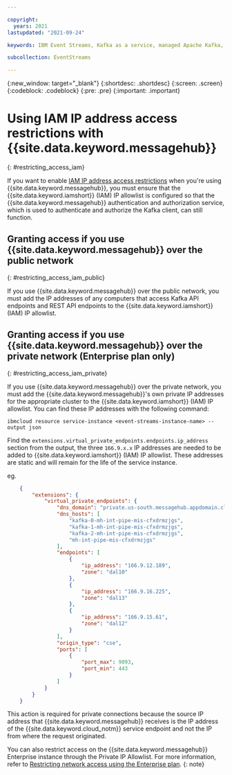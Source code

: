 ```yaml
---

copyright:
  years: 2021
lastupdated: "2021-09-24"

keywords: IBM Event Streams, Kafka as a service, managed Apache Kafka, service endpoints, VSIs, VPC, CSE, disruptive

subcollection: EventStreams

---
```


{:new_window: target="_blank"}
{:shortdesc: .shortdesc}
{:screen: .screen}
{:codeblock: .codeblock}
{:pre: .pre}
{:important: .important}


# Using IAM IP address access restrictions with {{site.data.keyword.messagehub}}
{: #restricting_access_iam}

If you want to enable [IAM IP address access restrictions](/docs/account?topic=account-ips) when you're using {{site.data.keyword.messagehub}}, you must ensure that the {{site.data.keyword.iamshort}} (IAM) IP allowlist is configured so that the {{site.data.keyword.messagehub}} authentication and authorization service, which is used to authenticate and authorize the Kafka client, can still function.


## Granting access if you use {{site.data.keyword.messagehub}} over the public network
{: #restricting_access_iam_public}

If you use {{site.data.keyword.messagehub}} over the public network, you must add the IP addresses of any computers that access Kafka API endpoints and REST API endpoints to the {{site.data.keyword.iamshort}} (IAM) IP allowlist.

## Granting access if you use {{site.data.keyword.messagehub}} over the private network (Enterprise plan only)
{: #restricting_access_iam_private}

If you use {{site.data.keyword.messagehub}} over the private network, you must add the {{site.data.keyword.messagehub}}'s own private IP addresses for the appropriate cluster to the {{site.data.keyword.iamshort}} (IAM) IP allowlist. You can find these IP addresses with the following command: 

```
ibmcloud resource service-instance <event-streams-instance-name> --output json
```

Find the `extensions.virtual_private_endpoints.endpoints.ip_address` section from the output, the three `166.9.x.x` IP addresses are needed to be added to {{site.data.keyword.iamshort}} (IAM) IP allowlist. These addresses are static and will remain for the life of the service instance.

eg.
```json
    {
        "extensions": {
            "virtual_private_endpoints": {
                "dns_domain": "private.us-south.messagehub.appdomain.cloud",
                "dns_hosts": [
                    "kafka-0-mh-int-pipe-mis-cfxdrmzjgs",
                    "kafka-1-mh-int-pipe-mis-cfxdrmzjgs",
                    "kafka-2-mh-int-pipe-mis-cfxdrmzjgs",
                    "mh-int-pipe-mis-cfxdrmzjgs"
                ],
                "endpoints": [
                    {
                        "ip_address": "166.9.12.189",
                        "zone": "dal10"
                    },
                    {
                        "ip_address": "166.9.16.225",
                        "zone": "dal13"
                    },
                    {
                        "ip_address": "166.9.15.61",
                        "zone": "dal12"
                    }
                ],
                "origin_type": "cse",
                "ports": [
                    {
                        "port_max": 9093,
                        "port_min": 443
                    }
                ]
            }
        }
    }
```

This action is required for private connections because the source IP address that {{site.data.keyword.messagehub}} receives is the IP address of the {{site.data.keyword.cloud_notm}} service endpoint and not the IP from where the request originated.

You can also restrict access on the {{site.data.keyword.messagehub}} Enterprise instance through the Private IP Allowlist. For more information, refer to [Restricting network access using the Enterprise plan](/docs/EventStreams?topic=EventStreams-restrict_access).
{: note}

